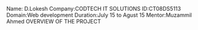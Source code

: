 Name: D.Lokesh
Company:CODTECH IT SOLUTIONS
ID:CT08DS5113
Domain:Web development
Duration:July 15 to Agust 15
Mentor:Muzammil Ahmed
OVERVIEW OF THE PROJECT

